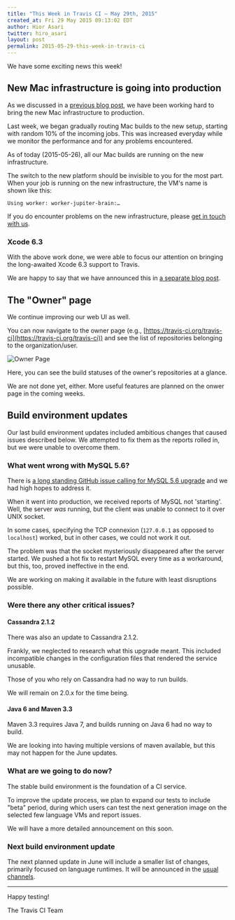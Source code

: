 ```yaml
---
title: "This Week in Travis CI — May 29th, 2015"
created_at: Fri 29 May 2015 09:13:02 EDT
author: Hior Asari
twitter: hiro_asari
layout: post
permalink: 2015-05-29-this-week-in-travis-ci
---
```


We have some exciting news this week!

## New Mac infrastructure is going into production

As we discussed in a [previous blog post](/2015-04-20-state-of-the-mac-infrastructure-on-travis-ci/),
we have been working hard to bring the new Mac infrastructure to production.

Last week, we began gradually routing Mac builds to the new setup, starting with
random 10% of the incoming jobs.
This was increased everyday while we monitor the performance and for any problems encountered.

As of today (2015-05-26), all our Mac builds are running on the new infrastructure.

The switch to the new platform should be invisible to you for the most part.
When your job is running on the new infrastructure, the VM's name is shown like this:

```
Using worker: worker-jupiter-brain:…
```

If you do encounter problems on the new infrastructure,
please <a href="mailto:support@travis-ci.com">get in touch with us</a>.

### Xcode 6.3

With the above work done, we were able to focus our attention on bringing the long-awaited
Xcode 6.3 support to Travis.

We are happy to say that we have announced this in [a separate blog post](/2015-05-26-xcode-63-beta-general-availability/).

## The "Owner" page

We continue improving our web UI as well.

You can now navigate to the owner page (e.g., [https://travis-ci.org/travis-ci](https://travis-ci.org/travis-ci))
and see the list of repositories belonging to the organization/user.

![Owner Page](https://cloud.githubusercontent.com/assets/25666/7687475/8b7c2b96-fd6b-11e4-8438-cf4af2ff6e9e.png)

Here, you can see the build statuses of the owner's repositories at a glance.

We are not done yet, either.
More useful features are planned on the onwer page in the coming weeks.

## Build environment updates

Our last build environment updates included ambitious changes
that caused issues described below.
We attempted to fix them as the reports rolled in, but
we were unable to overcome them.

### What went wrong with MySQL 5.6?

There is [a long standing GitHub issue calling for MySQL 5.6 upgrade](https://github.com/travis-ci/travis-ci/issues/1986)
and we had high hopes to address it.

When it went into production, we received reports of MySQL not 'starting'.
Well, the server *was* running, but the client was unable to connect to it over
UNIX socket.

In some cases, specifying the TCP connexion (`127.0.0.1` as opposed to `localhost`) worked,
but in other cases, we could not work it out.

The problem was that the socket mysteriously disappeared after the server started.
We pushed a hot fix to restart MySQL every time as a workaround, but this, too,
proved ineffective in the end.

We are working on making it available in the future with least
disruptions possible.

### Were there any other critical issues?

#### Cassandra 2.1.2

There was also an update to Cassandra 2.1.2.

Frankly, we neglected to research what this upgrade meant.
This included incompatible changes in the configuration files that
rendered the service unusable.

Those of you who rely on Cassandra had no way to run builds.

We will remain on 2.0.x for the time being.

#### Java 6 and Maven 3.3

Maven 3.3 requires Java 7, and builds running on Java 6 had
no way to build.

We are looking into having multiple versions of maven available,
but this may not happen for the June updates.

### What are we going to do now?

The stable build environment is the foundation of a CI service.

To improve the update process, we plan to expand our tests to include "beta" period,
during which users can test the next generation image on the selected few
language VMs and report issues.

We will have a more detailed announcement on this soon.

### Next build environment update

The next planned update in June will include a smaller list of changes, primarily focused on language runtimes.
It will be announced in the [usual channels](http://docs.travis-ci.com/user/build-environment-updates/).

----

Happy testing!

The Travis CI Team
